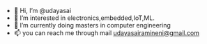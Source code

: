 - 👋 Hi, I’m @udayasai
- 👀 I’m interested in electronics,embedded,IoT,ML.
- 🌱 I’m currently doing masters in computer engineering
- 📫 you can reach me through mail udayasairamineni@gmail.com
  

<!---
udayasai2205/udayasai2205 is a ✨ special ✨ repository because its `README.md` (this file) appears on your GitHub profile.
You can click the Preview link to take a look at your changes.
--->
